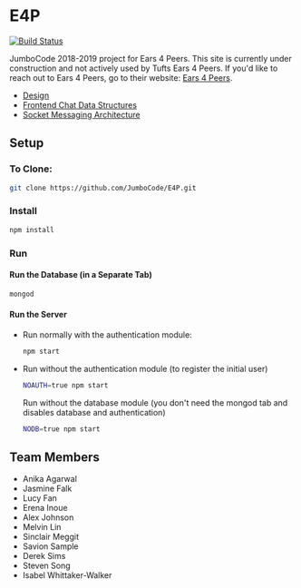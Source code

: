 # E4P


[![Build Status](https://travis-ci.org/JumboCode/E4P.svg?branch=master)](https://travis-ci.org/JumboCode/E4P)

JumboCode 2018-2019 project for Ears 4 Peers. This site is currently under construction and not actively used by Tufts Ears 4 Peers. If you'd like to reach out to Ears 4 Peers, go to their website: [Ears 4 Peers](http://sites.tufts.edu/ears4peers/ "Ears 4 Peers Site").

* [Design](https://github.com/JumboCode/E4P/wiki/Design "E4P Design")
* [Frontend Chat Data Structures](https://github.com/JumboCode/E4P/wiki/Front-End-Data-Structure "Frontend Data Structures")
* [Socket Messaging Architecture](https://github.com/JumboCode/E4P/wiki/Socket-IO-Architecture "Socket Messaging Architecture")

## Setup
### To Clone:
```sh
git clone https://github.com/JumboCode/E4P.git
```
### Install
```sh
npm install
```
### Run
#### Run the Database (in a Separate Tab)
```sh
mongod
```
#### Run the Server
- Run normally with the authentication module:
  ```sh
  npm start
  ```

- Run without the authentication module (to register the initial user)
  ```sh
  NOAUTH=true npm start
  ```
  
  Run without the database module (you don't need the mongod tab and disables database and authentication)
  ```sh
  NODB=true npm start
  ```
## Team Members
- Anika Agarwal
- Jasmine Falk
- Lucy Fan
- Erena Inoue
- Alex Johnson
- Melvin Lin
- Sinclair Meggit
- Savion Sample
- Derek Sims
- Steven Song
- Isabel Whittaker-Walker
